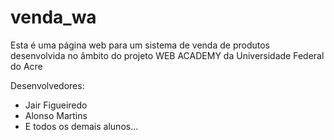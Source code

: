 # venda_wa
Esta é uma página web para um sistema de venda de produtos desenvolvida no âmbito do projeto WEB ACADEMY da Universidade Federal do Acre

Desenvolvedores:
- Jair Figueiredo
- Alonso Martins
- E todos os demais alunos...
